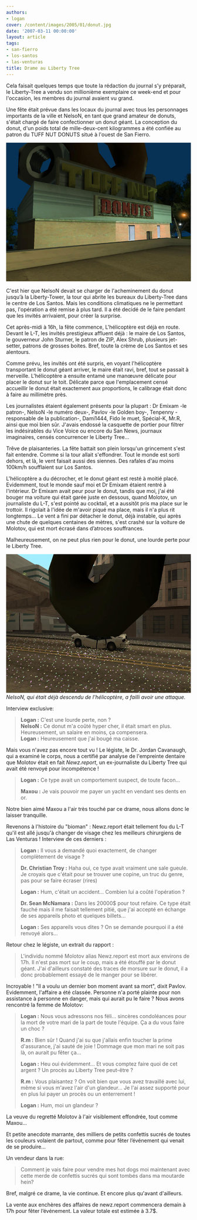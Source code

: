 ```yaml
---
authors:
- logan
cover: /content/images/2005/01/donut.jpg
date: '2007-03-11 00:00:00'
layout: article
tags:
- san-fierro
- los-santos
- las-venturas
title: Drame au Liberty Tree
---
```



Cela faisait quelques temps que toute la rédaction du journal s'y préparait, le Liberty-Tree a vendu son millionième exemplaire ce week-end et pour l'occasion, les membres du journal avaient vu grand.

Une fête était prévue dans les locaux du journal avec tous les personnages importants de la ville et NelsoN, en tant que grand amateur de donuts, s'était chargé de faire confectionner un donut géant. La conception du donut, d'un poids total de mille-deux-cent kilogrammes a été confiée au patron du TUFF NUT DONUTS situé à l'ouest de San Fierro.

![](/content/images/2005/01/donut2.jpg)

C'est hier que NelsoN devait se charger de l'acheminement du donut jusqu’à la Liberty-Tower, la tour qui abrite les bureaux du Liberty-Tree dans le centre de Los Santos. Mais les conditions climatiques ne le permettant pas, l'opération a été remise à plus tard. Il a été decidé de le faire pendant que les invités arrivaient, pour créer la surprise.

Cet après-midi à 16h, la fête commence, L'hélicoptère est déjà en route. Devant le L-T, les invités prestigieux affluent déjà : le maire de Los Santos, le gouverneur John Sturner, le patron de ZIP, Alex Shrub, plusieurs jet-setter, patrons de grosses boites. Bref, toute la crème de Los Santos et ses alentours.

Comme prévu, les invités ont été surpris, en voyant l'hélicoptère transportant le donut géant arriver, le maire était ravi, bref, tout se passait à merveille. L'hélicoptère a ensuite entamé une manœuvre délicate pour placer le donut sur le toit. Délicate parce que l'emplacement censé accueillir le donut était exactement aux proportions, le calibrage était donc à faire au millimètre près.

Les journalistes étaient également présents pour la plupart : Dr Emixam -le patron-, NelsoN -le numéro deux-, Pavlov -le Golden boy-, Tenpenny -responsable de la publication-, Dami1444, Fido le muet, Spécial-K, Mr.R, ainsi que moi bien sûr. J'avais endossé la casquette de portier pour filtrer les indésirables du Vice Voice ou encore du San News, journaux imaginaires, censés concurrencer le Liberty Tree...

Trêve de plaisanteries. La fête battait son plein lorsqu'un grincement s'est fait entendre. Comme si la tour allait s'effondrer. Tout le monde est sorti dehors, et là, le vent faisait aussi des siennes. Des rafales d'au moins 100km/h soufflaient sur Los Santos.

L'hélicoptère a du décrocher, et le donut géant est resté à moitié placé. Evidemment, tout le monde sauf moi et Dr Emixam étaient rentré à l'intérieur. Dr Emixam avait peur pour le donut, tandis que moi, j'ai été bouger ma voiture qui était garée juste en dessous, quand Molotov, un journaliste du L-T, s'est pointé au cocktail, et a aussitôt pris ma place sur le trottoir. Il rigolait à l'idée de m'avoir piqué ma place, mais il n'a plus rit longtemps... Le vent a fini par détacher le donut, déjà instable, qui après une chute de quelques centaines de mètres, s'est crashé sur la voiture de Molotov, qui est mort écrasé dans d’atroces souffrances.

Malheureusement, on ne peut plus rien pour le donut, une lourde perte pour le Liberty Tree.

![NelsoN, qui était déjà descendu de l'hélicoptère, a failli avoir une attaque.](/content/images/2005/01/donut.jpg)
_NelsoN, qui était déjà descendu de l'hélicoptère, a failli avoir une attaque._

Interview exclusive:

> **Logan :** C'est une lourde perte, non ?  
> **NelsoN :** Ce donut m'a coûté hyper cher, il était smart en plus. Heureusement, un salaire en moins, ça compensera.  
> **Logan :** Heureusement que j'ai bougé ma caisse.

Mais vous n'avez pas encore tout vu ! Le légiste, le Dr. Jordan Cavanaugh, qui a examiné le corps, nous a certifié par analyse de l'empreinte dentaire que Molotov était en fait _Newz.report_, un ex-journaliste du Liberty Tree qui avait été renvoyé pour incompétence !

> **Logan :** Ce type avait un comportement suspect, de toute facon...
> 
> **Maxou :** Je vais pouvoir me payer un yacht en vendant ses dents en or.

Notre bien aimé Maxou a l'air très touché par ce drame, nous allons donc le laisser tranquille.

Revenons à l'histoire du "bioman" : Newz.report était tellement fou du L-T qu'il est allé jusqu'à changer de visage chez les meilleurs chirurgiens de Las Venturas ! Interview de ces derniers :

> **Logan :** Il vous a demandé quoi exactement, de changer complètement de visage ?
> 
> **Dr. Christian Troy :** Haha oui, ce type avait vraiment une sale gueule. Je croyais que c'était pour se trouver une copine, un truc du genre, pas pour se faire écraser (rires)
> 
> **Logan :** Hum, c'était un accident... Combien lui a coûté l'opération ?
> 
> **Dr. Sean McNamara :** Dans les 20000$ pour tout refaire. Ce type était fauché mais il me faisait tellement pitié, que j'ai accepté en échange de ses appareils photo et quelques billets...
> 
> **Logan :** Ses appareils vous dites ? On se demande pourquoi il a été renvoyé alors...

Retour chez le légiste, un extrait du rapport :

> L'individu nommé Molotov alias Newz.report est mort aux environs de 17h. Il n'est pas mort sur le coup, mais a été étouffé par le donut géant. J'ai d'ailleurs constaté des traces de morsure sur le donut, il a donc probablement essayé de le manger pour se libérer.

Incroyable ! "Il a voulu un dernier bon moment avant sa mort", dixit Pavlov.  
Evidemment, l'affaire a été classée. Personne n'a porté plainte pour non assistance à personne en danger, mais qui aurait pu le faire ? Nous avons rencontré la femme de Molotov:

> **Logan :** Nous vous adressons nos féli... sincères condoléances pour la mort de votre mari de la part de toute l'équipe. Ça a du vous faire un choc ?
> 
> **R.m :** Bien sûr ! Quand j'ai su que j'allais enfin toucher la prime d'assurance, j'ai sauté de joie ! Dommage que mon mari ne soit pas là, on aurait pu fêter ça...
> 
> **Logan :** Heu oui évidemment... Et vous comptez faire quoi de cet argent ? Un procès au Liberty Tree peut-être ?
> 
> **R.m :** Vous plaisantez ? On voit bien que vous avez travaillé avec lui, même si vous m'avez l'air d'un glandeur... Je l'ai assez supporté pour en plus lui payer un procès ou un enterrement !
> 
> **Logan :** Hum, moi un glandeur ?

La veuve du regretté Molotov à l'air visiblement effondrée, tout comme Maxou...

Et petite anecdote marrante, des milliers de petits confettis sucrés de toutes les couleurs volaient de partout, comme pour fêter l’événement qui venait de se produire...

Un vendeur dans la rue:

> Comment je vais faire pour vendre mes hot dogs moi maintenant avec cette merde de confettis sucrés qui sont tombés dans ma moutarde hein?

Bref, malgré ce drame, la vie continue. Et encore plus qu'avant d'ailleurs.

La vente aux enchères des affaires de newz.report commencera demain à 17h pour fêter l’événement. La valeur totale est estimée à 3.7$.
